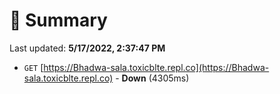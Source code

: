 # 📖 Summary
Last updated: **5/17/2022, 2:37:47 PM**

- `GET` [https://Bhadwa-sala.toxicblte.repl.co](https://Bhadwa-sala.toxicblte.repl.co) - **Down** (4305ms)

